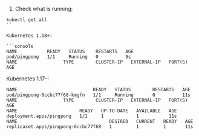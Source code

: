 1. Check what is running:

```execute
kubectl get all
``

Kubernetes 1.18+:

```console
NAME           READY   STATUS    RESTARTS   AGE
pod/pingpong   1/1     Running   0          9s
NAME                 TYPE        CLUSTER-IP   EXTERNAL-IP   PORT(S)   AGE
```

Kubernetes 1.17-:

```console
NAME                            READY   STATUS        RESTARTS   AGE
pod/pingpong-6ccbc77f68-kmgfn   1/1     Running       0          11s
NAME                 TYPE        CLUSTER-IP   EXTERNAL-IP   PORT(S)   AGE
NAME                       READY   UP-TO-DATE   AVAILABLE   AGE
deployment.apps/pingpong   1/1     1            1           11s
NAME                                  DESIRED   CURRENT   READY   AGE
replicaset.apps/pingpong-6ccbc77f68   1         1         1       11s
```